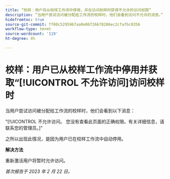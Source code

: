 ```yaml
---
title: “校样：用户将从校样工作流中停用，并在访问校样时获得不允许的访问权限”
description: “当用户尝试访问被分配给工作流的校样时，他们会看到访问不允许的消息。”
hidefromtoc: true
source-git-commit: ff00c5295967aa0e06f26678286ec2cfafbc0356
workflow-type: tm+mt
source-wordcount: '119'
ht-degree: 4%

---
```



# 校样：用户已从校样工作流中停用并获取“[!UICONTROL 不允许访问]访问校样时

<!--This is on both the WF and WFP TOCs-->

当用户尝试访问被分配给工作流的校样时，他们会看到以下消息：

&quot;[!UICONTROL 不允许访问。 您没有查看此页面的正确权限。有关详细信息，请联系您的管理员。]&quot;

之所以出现此情况，是因为用户已在校样工作流中自动停用。

**解决方法**

重新激活用户将暂时允许访问。

_首次报告于 2023 年 2 月 22 日。_

